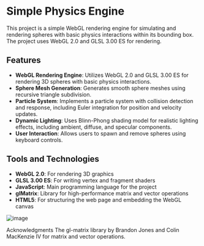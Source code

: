 # Simple Physics Engine

This project is a simple WebGL rendering engine for simulating and rendering spheres with basic physics interactions within its bounding box. The project uses WebGL 2.0 and GLSL 3.00 ES for rendering.

## Features

- **WebGL Rendering Engine**: Utilizes WebGL 2.0 and GLSL 3.00 ES for rendering 3D spheres with basic physics interactions.
- **Sphere Mesh Generation**: Generates smooth sphere meshes using recursive triangle subdivision.
- **Particle System**: Implements a particle system with collision detection and response, including Euler integration for position and velocity updates.
- **Dynamic Lighting**: Uses Blinn-Phong shading model for realistic lighting effects, including ambient, diffuse, and specular components.
- **User Interaction**: Allows users to spawn and remove spheres using keyboard controls.

## Tools and Technologies
- **WebGL 2.0**: For rendering 3D graphics
- **GLSL 3.00 ES**: For writing vertex and fragment shaders
- **JavaScript**: Main programming language for the project
- **glMatrix**: Library for high-performance matrix and vector operations
- **HTML5**: For structuring the web page and embedding the WebGL canvas

![image](https://github.com/user-attachments/assets/711e0592-32af-448b-bdc6-d9e5ba34dbad)

Acknowledgments
The gl-matrix library by Brandon Jones and Colin MacKenzie IV for matrix and vector operations.
